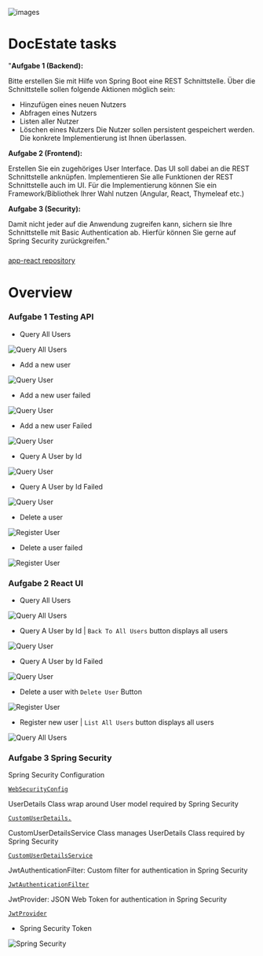 ![images](https://github.com/namphuong2217/Social-Blogging-Platform/blob/main/documentation/realworld_logo.png)
# DocEstate tasks

"**Aufgabe 1 (Backend):**

Bitte erstellen Sie mit Hilfe von Spring Boot eine REST Schnittstelle. Über die Schnittstelle sollen
folgende Aktionen möglich sein:
- Hinzufügen eines neuen Nutzers
- Abfragen eines Nutzers
- Listen aller Nutzer
- Löschen eines Nutzers
Die Nutzer sollen persistent gespeichert werden. Die konkrete Implementierung ist Ihnen überlassen.

**Aufgabe 2 (Frontend):**

Erstellen Sie ein zugehöriges User Interface. Das UI soll dabei an die REST Schnittstelle anknüpfen.
Implementieren Sie alle Funktionen der REST Schnittstelle auch im UI.
Für die Implementierung können Sie ein Framework/Bibliothek Ihrer Wahl nutzen (Angular, React,
Thymeleaf etc.)

**Aufgabe 3 (Security):**

Damit nicht jeder auf die Anwendung zugreifen kann, sichern sie Ihre Schnittstelle mit Basic
Authentication ab. Hierfür können Sie gerne auf Spring Security zurückgreifen."


##### 
[app-react repository](https://github.com/namphuong2217/doc-estate-react)

# Overview

### Aufgabe 1 Testing API

* Query All Users

![Query All Users](https://github.com/namphuong2217/doc-estate/blob/main/Documentation/1GetAllUsers.png)

* Add a new user 

![Query User](https://github.com/namphuong2217/doc-estate/blob/main/Documentation/2PostNewUserSuccess.png)


* Add a new user failed

![Query User](https://github.com/namphuong2217/doc-estate/blob/main/Documentation/2PostNewUserFail.png)

* Add a new user  Failed

![Query User](https://github.com/namphuong2217/doc-estate/blob/main/Documentation/3PostNewUserFail.png)


* Query A User by Id 

![Query User](https://github.com/namphuong2217/doc-estate/blob/main/Documentation/4GetUserSuccess.png)


* Query A User by Id Failed

![Query User](https://github.com/namphuong2217/doc-estate/blob/main/Documentation/5GetUserFail.png)


* Delete a user 

![Register User](https://github.com/namphuong2217/doc-estate/blob/main/Documentation/6DeleteUserSuccess.png)


* Delete a user failed

![Register User](https://github.com/namphuong2217/doc-estate/blob/main/Documentation/5GetUserFail.png)


### Aufgabe 2 React UI


* Query All Users

![Query All Users](https://github.com/namphuong2217/doc-estate/blob/main/Documentation/8ReactGetAllUsers.png)


* Query A User by Id | ``Back To All Users`` button displays all users

![Query User](https://github.com/namphuong2217/doc-estate/blob/main/Documentation/9ReactGetUserSuccess.png)


* Query A User by Id Failed

![Query User](https://github.com/namphuong2217/doc-estate/blob/main/Documentation/9ReactGetUserFail.png)

* Delete a user with ``Delete User`` Button

![Register User](https://github.com/namphuong2217/doc-estate/blob/main/Documentation/10ReactDeleteUser.png)


* Register new user | ``List All Users`` button displays all users

![Query All Users](https://github.com/namphuong2217/doc-estate/blob/main/Documentation/111ReactFrontendRegister.png)


### Aufgabe 3 Spring Security

Spring Security Configuration

[``WebSecurityConfig``](https://github.com/namphuong2217/doc-estate/blob/main/src/main/java/com/nam/demo/config/WebSecurityConfig.java)

UserDetails Class wrap around User model required by Spring Security 

[``CustomUserDetails.``](https://github.com/namphuong2217/doc-estate/blob/main/src/main/java/com/nam/demo/security/CustomUserDetails.java)

CustomUserDetailsService Class manages UserDetails Class required by Spring Security 

[``CustomUserDetailsService``](https://github.com/namphuong2217/doc-estate/blob/main/src/main/java/com/nam/demo/security/CustomUserDetailsService.java)

JwtAuthenticationFilter: Custom filter for authentication in Spring Security 

[``JwtAuthenticationFilter``](https://github.com/namphuong2217/doc-estate/blob/main/src/main/java/com/nam/demo/security/JwtAuthenticationFilter.java)

JwtProvider: JSON Web Token for authentication in Spring Security 

[``JwtProvider``](https://github.com/namphuong2217/doc-estate/blob/main/src/main/java/com/nam/demo/security/JwtProvider.java)

* Spring Security Token

![Spring Security](https://github.com/namphuong2217/doc-estate/blob/main/Documentation/Spring%20Security.png)





